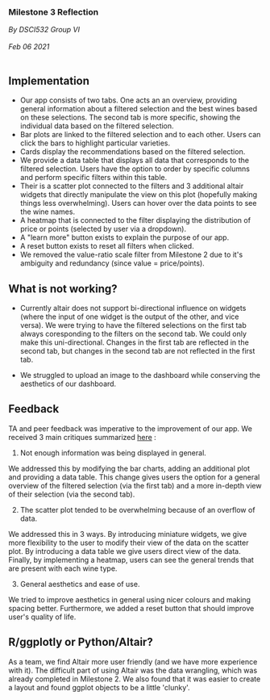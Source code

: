 ### Milestone 3 Reflection
*By DSCI532 Group VI* <br><br>
*Feb 06 2021*<br><br>

## Implementation  

- Our app consists of two tabs. One acts an an overview, providing general information about a filtered selection and the best wines based on these selections. The second tab is more specific, showing the individual data based on the filtered selection. 
- Bar plots are linked to the filtered selection and to each other. Users can click the bars to highlight particular varieties. 
- Cards display the recommendations based on the filtered selection. 
- We provide a data table that displays all data that corresponds to the filtered selection. Users have the option to order by specific columns and perform specific filters within this table.
- Their is a scatter plot connected to the filters and 3 additional altair widgets that directly manipulate the view on this plot (hopefully making things less overwhelming). Users can hover over the data points to see the wine names.
- A heatmap that is connected to the filter displaying the distribution of price or points (selected by user via a dropdown).
- A "learn more" button exists to explain the purpose of our app.
- A reset button exists to reset all filters when clicked.
- We removed the value-ratio scale filter from Milestone 2 due to it's ambiguity and redundancy (since value = price/points).

## What is not working?
- Currently altair does not support bi-directional influence on widgets (where the input of one widget is the output of the other, and vice versa). We were trying to have the filtered selections on the first tab always coresponding to the filters on the second tab. We could only make this uni-directional. Changes in the first tab are reflected in the second tab, but changes in the second tab are not reflected in the first tab.

- We struggled to upload an image to the dashboard while conserving the aesthetics of our dashboard.

## Feedback 

TA and peer feedback was imperative to the improvement of our app. We received 3 main critiques summarized [here](https://github.com/UBC-MDS/MDS_Winery_Dashboard/issues/85) :

1. Not enough information was being displayed in general.

We addressed this by modifying the bar charts, adding an additional plot and providing a data table. This change gives users the option for a general overview of the filtered selection (via the first tab) and a more in-depth view of their selection (via the second tab).

2. The scatter plot  tended to be overwhelming because of an overflow of data. 

We addressed this in 3 ways. By introducing miniature widgets, we give more flexibility to the user to modify their view of the data on the scatter plot. By introducing a data table we give users direct view of the data. Finally, by implementing a heatmap, users can see the general trends that are present with each wine type. 

3. General aesthetics and ease of use. 

We tried to improve aesthetics in general using nicer colours and making spacing better. Furthermore, we added a reset button that should improve user's quality of life. 

##  R/ggplotly or Python/Altair?

As a team, we find Altair more user friendly (and we have more experience with it). The difficult part of using Altair was the data wrangling, which was already completed in Milestone 2. We also found that it was easier to create a layout and found ggplot objects to be a little 'clunky'.

